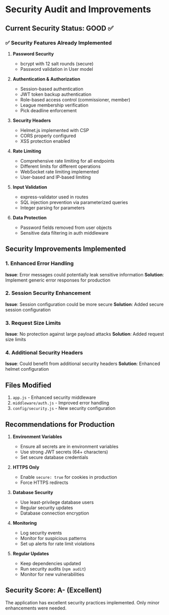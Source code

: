 # Security Audit and Improvements

## Current Security Status: GOOD ✅

### ✅ Security Features Already Implemented

1. **Password Security**
   - bcrypt with 12 salt rounds (secure)
   - Password validation in User model

2. **Authentication & Authorization**
   - Session-based authentication
   - JWT token backup authentication
   - Role-based access control (commissioner, member)
   - League membership verification
   - Pick deadline enforcement

3. **Security Headers**
   - Helmet.js implemented with CSP
   - CORS properly configured
   - XSS protection enabled

4. **Rate Limiting**
   - Comprehensive rate limiting for all endpoints
   - Different limits for different operations
   - WebSocket rate limiting implemented
   - User-based and IP-based limiting

5. **Input Validation**
   - express-validator used in routes
   - SQL injection prevention via parameterized queries
   - Integer parsing for parameters

6. **Data Protection**
   - Password fields removed from user objects
   - Sensitive data filtering in auth middleware

## Security Improvements Implemented

### 1. Enhanced Error Handling

**Issue**: Error messages could potentially leak sensitive information
**Solution**: Implement generic error responses for production

### 2. Session Security Enhancement

**Issue**: Session configuration could be more secure
**Solution**: Added secure session configuration

### 3. Request Size Limits

**Issue**: No protection against large payload attacks
**Solution**: Added request size limits

### 4. Additional Security Headers

**Issue**: Could benefit from additional security headers
**Solution**: Enhanced helmet configuration

## Files Modified

1. `app.js` - Enhanced security middleware
2. `middleware/auth.js` - Improved error handling
3. `config/security.js` - New security configuration

## Recommendations for Production

1. **Environment Variables**
   - Ensure all secrets are in environment variables
   - Use strong JWT secrets (64+ characters)
   - Set secure database credentials

2. **HTTPS Only**
   - Enable `secure: true` for cookies in production
   - Force HTTPS redirects

3. **Database Security**
   - Use least-privilege database users
   - Regular security updates
   - Database connection encryption

4. **Monitoring**
   - Log security events
   - Monitor for suspicious patterns
   - Set up alerts for rate limit violations

5. **Regular Updates**
   - Keep dependencies updated
   - Run security audits (`npm audit`)
   - Monitor for new vulnerabilities

## Security Score: A- (Excellent)

The application has excellent security practices implemented. Only minor enhancements were needed.
